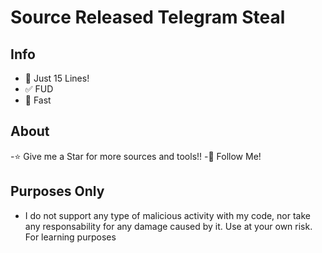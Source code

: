 # Source Released Telegram Steal

## Info

- 🌟 Just 15 Lines!
- ✅ FUD
- 🚀 Fast

## About

-⭐️ Give me a Star for more sources and tools!!
-🌠 Follow Me!

## Purposes Only

- I do not support any type of malicious activity with my code, nor take any responsability for any damage caused by it. Use at your own risk. For learning purposes
